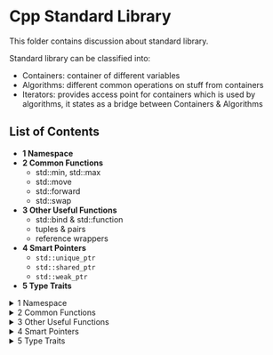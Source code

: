 # Cpp Standard Library
This folder contains discussion about standard library.

Standard library can be classified into:
- Containers: container of different variables
- Algorithms: different common operations on stuff from containers
- Iterators: provides access point for containers which is used by algorithms, it states as a bridge between Containers & Algorithms

## List of Contents
- **1 Namespace**
- **2 Common Functions**
  - std::min, std::max
  - std::move
  - std::forward
  - std::swap
- **3 Other Useful Functions**
  - std::bind & std::function
  - tuples & pairs
  - reference wrappers
- **4 Smart Pointers**
  - `std::unique_ptr`
  - `std::shared_ptr`
  - `std::weak_ptr`
- **5 Type Traits**
<details><summary>1 Namespace</summary>

## 1 Namespace
When we want to include some standard libraries (or header files), we should:
```c++
#include <header_file_name>
```

### Basics of Namespace
Refer to [basics of namespace](001_Namespace/001_Cpp_namespace_basics.pdf) (https://www.geeksforgeeks.org/namespace-in-c/)

We can refer to a namespace by:
```c++
...
namespace namespace_name {
    ... variable definition ...
    ... function definition ...
    ... clss     definition ...
}

namespace_name::variable/function/clss to access objects within functions
```
We can have more than one namespace
```c++
namespace name1 {
    ...
}

namespace name2 {
    ...
}
```

Moreover, since we have to access the variable within those namespaces by: `namespace_name::variable_name`, we can simplify the access by:
- `using`
```c++
using namespace namespace_name; // all variable within this namespace can be called directly
```
- single `using`
```c++
using namespace_name::variable_name; // can call variable_name directly
```
- namespace alias
```c++
alias_name = namespace_name::variable_name;
```

Here is a complete [coding example]()

**A very important note is that if we import something/using something in a cpp file and import it in main, then 
namespace within the file being imported is also visible in main. That is why we should use namespace directly to avoid 
namespace pollution and collision.** 

- same namespace --> same variable (defined in different file) --> error
- different namespace --> same variable --> error if we call the function

</details>

<details><summary>2 Common Functions</summary>

## 2 Common Functions
### 1 std::min & std::max

Check the [code](002_Common_Functions/min_max.cpp) here for an example.

```c++
min(a, b) // Returns the minimal value of a and b.
min(a, b, comp) // Returns the minimal value of a and b according to the predicate comp.
min(initializer list) // Returns the minimal value of the initializer list.
min(initializer list, comp) // Returns the minimal value of the initializer list according to the predicate comp.

// Same works for max/minmax
```
Note that comparator will determine which one is smaller (return true if first argument is smaller than the second one)

### 2 std::move
- First we have to understand what is lvalue and what is rvalue: [video](../02_OOP/BackUpOfVideoReference/lvalues%20and%20rvalues%20in%20C++.mp4)
- Then the following two video give a very good explanation around move semantics
  - [move semantics](002_Common_Functions/BackUpVideos/Move%20Semantics%20in%20C++.mp4)
  - [move operator and std::move](002_Common_Functions/BackUpVideos/stdmove%20and%20the%20Move%20Assignment%20Operator%20in%20C++.mp4)


1. According to function `test_access_object_after_move()` in [file](002_Common_Functions/move.cpp). We can see that object is accessible
even after we call std move on that.
2. `std::move(obj)` does nothing more than convert the object namespace into a rvalue reference. So that it can be used 
for (move constructor, move assign constructor, any place/functions that designed to use of temporary value (rvalue))
3. Yes it is possible to write logic of move stuff (rather than copy) in a copy assign/copy constructor. It is totally possible. But 
we programmers are responsible for write move logic/ copy logic within corresponding functions.

Referring to the video, here is an example of why/how we should use move.
```c++

class MY_STRING{
public:
  char* my_str;
  size_t str_length;
  MY_STRING() {
    this->my_str = nullptr;
    this->str_length = 0;
  }
  
  MY_STRING(int size) {
    this->str_length = size;
    this->my_str = new char[size];
  }
  
  MY_STRING(const MY_STRING& other) {
  
    this->str_length = other.str_length;
    this->my_str = new char[this->str_length];
    memcpy(this->my_str, other.my_str, this->str_length);
  }
  
  MY_STRING(MY_STRING&& other) {
    this->str_length = other.str_length;
    this->my_str = other.my_str;
    other.my_str = nullptr;
    other.str_length = 0;
  }
  
  ~MY_STRING() {
    if (this->my_str) {
      delete [] this->my_str;
      this->my_str = nullptr;
    }
  }
};
```
- Use move constructor so that if we use other string(rvalue) to initialize, it will take over the object instead of 
create a new one. This will save one round of delete array in destructor and allocate memory for new array in constructor.
- Note that we need to set the original MY_STRING's pointer to an array to nullptr so when it is destructed rater than the 
object it moves value to, the underlying char array won't be deleted.

### 3 std::forward
Forward is used when we have nested functions, we pass the argument from first function to next one, we need to use forward
to make sure the data type is not changed. For example: 
- For function templates: https://www.youtube.com/watch?v=srdwFMZY3Hg
- For move constructor [Example Code](/03_Standard_Library/002_Common_Functions/forward.cpp)

It will preserve the lvalue/rvalue reference characteristics and can achieve generics.The function std::forward, 
defined in the header <utility>, empowers you to write function templates, which can identically forward their arguments.
The power of forward will be revisited at template section.

### 4 std::swap
As the code shown :)
```c++
// swap.cpp
...
#include <utility>
...
template <typename T>
inline void swap(T& a, T& b){
  T tmp(std::move(a));
  a= std::move(b);
  b= std::move(tmp);
}
```

</details>


<details><summary>3 Other Useful Functions</summary>

## 3 Other useful functions

### 1 std::bind & std::function & std::placeholders
`std::bind` will take a function and placeholder to formulate new callable object. Which is of type `std::functions`. 
They are all from the header file `<functional>`

Also, use `std::placeholders::_1` ... `std::placeholders::_10` for placeholder. 

The function should have formatted: `function <returnType(placeHolder types...)>` or can just be captured by `auto`

[Example Code Playground](003_Other_Useful_Functions/bind.cpp)

```c++
#include <iostream>
#include <functional>

// for placehoder _1 and _2
using namespace std::placeholders; 

using std::bind;
using std::function;

double divMe(double a, double b){ return a/b; };

int main(){
  std::cout << std::boolalpha;
  function < double(double, double) > myDiv1= bind(divMe, _1, _2);
  function < double(double) > myDiv2= bind(divMe, 2000, _1);
  std::cout << (divMe(2000, 10) == myDiv1(2000, 10)) << '\n';
  std::cout << (myDiv1(2000, 10) == myDiv2(10));
}
```

### 2 pairs & tuples
`std::pair` within `<utility>`
- Defined as `std::pair<type1, type2>` 
- Defined as `std::make_pair(var1, var2)`
- Access by: `pairObj.first`, `pairObj.second`, `std::get<0>(pairObj)`, `std::get<1>(pairObj)`

```c++
// pair.cpp
#include <iostream>
#include <utility>
using namespace std;

int main(){
  pair<const char*, double> charDoub("str", 3.14);
  pair<const char*, double> charDoub2 = make_pair("str", 3.14);
  auto charDoub3 = make_pair("str", 3.14);

  cout << charDoub.first << ", " << charDoub.second << "\n";    // str, 3.14
  charDoub.first = "Str";
  get<1>(charDoub) = 4.14;
  cout << charDoub.first << ", " << charDoub.second << "\n";    // Str, 4.14
  
  return 0;
}
```

`std::tuple`
- Defined as `std::tuple<type1, type2, ...>`
- Defined as `std::make_tuple(var1, var2, ...)`
- Access by: `std::get<x>(tupleObject)`

```c++
#include <iostream>
#include <tuple>
using std::get;

int main(){
  std::tuple<std::string, int, float> tup1("first", 3, 4.17f);
  auto tup2= std::make_tuple("second", 4, 1.1);

  std::cout << get<0>(tup1) << ", " << get<1>(tup1) << ", " << get<2>(tup1) << std::endl; // first, 3, 4.17
  
  std::cout << get<0>(tup2) << ", " << get<1>(tup2) << ", " << get<2>(tup2) << std::endl; // second, 4, 1.1

  std::cout << (tup1 < tup2) << std::endl; // true

  get<0>(tup2)= "Second";

  std::cout << get<0>(tup2) << "," << get<1>(tup2) << "," << get<2>(tup2) << std::endl;  // Second, 4, 1.1

  std::cout << (tup1 < tup2) << std::endl; // false

  auto pair= std::make_pair(1, true);
  std::tuple<int, bool> tup= pair;
  
  return 0;
```

The tuple has, like his younger brother std::pair, a default, a copy, and a move constructor. You can swap tuples with the function std::swap.

### 3 Reference Wrappers
A reference wrapper is a copy-constructive and copy-assignable wrapper for an object of type&, which is defined in the 
header `<functional>`.

声明于 <functional> 中的 class std::reference_wrapper<> 主要用来“喂 ” reference 给function template, 后者原本以 by value方式接受参数。对于一个给定类型 T ，这个 class 提供 `ref ()` 用以隐式转换为 `T&` ，一个 `cref ()` 用以隐式转换为 `const T&` ，这往往允许 function template 得以操作 reference 而不需要另写特化版本。

`auto r = ref(o)` is same as `reference_wrapper<dectype(o)> r(o)`

For example ([source code](./003_Other_Useful_Functions/reference_wrapper.cpp))

```c++
#include <iostream>
#include <functional>

template<typename T>
void functest(T a) {
    ++a;
}

void test_reference_wrapper() {
    int a = 1;
    int &b = a;
    std::cout << "a address: " << &a << std::endl;
    std::cout << "b address: " << &b << std::endl;

    std::cout << "a before functest: " << a << std::endl;
    //functest(a); // a = 1
    //functest(b); // a = 1
    functest(std::ref(a)); // a = 2
    std::cout << "a after  functest: " << a << std::endl;
}
```
Since the template function is taking a pass by value argument, thus changes will not be made on `a`, only if we pass 
reference of `a` to it.

Another example:
```c++
void myAdd(int a, int b, int &r) {
    r = a + b;
}

void test_reference_wrapper_2(){
    int result = 0;
    auto f = std::bind(myAdd, std::placeholders::_1, 20, result);
    f(10);
    std::cout << "result after  myAdd: " << result << std::endl;
}
```
The following function won't change `result`, since bind will make f do not know if result is still valid at the time of
calling the function, so it will use pass by value instead. if we change to `std::ref(result)`, then the change will work.

If object do not support transferring from reference wrapper to original object. We need to use `get()` to get the original object.

What really makes `ref()` and `cref()` so important is that it works with STL. So vector push_back for example won't do a copy constructor.
```c++
#include <algorithm>
#include <list>
#include <vector>
#include <iostream>
#include <numeric>
#include <random>
#include <functional>
 
void print(auto const rem, std::ranges::range auto const& v) {
    for (std::cout << rem; auto const& e : v)
        std::cout << e << ' ';
    std::cout << '\n';
}
 
int main()
{
    std::list<int> l(10);
    std::iota(l.begin(), l.end(), -4);
 
    // can't use shuffle on a list (requires random access), but can use it on a vector
    std::vector<std::reference_wrapper<int>> v(l.begin(), l.end());
 
    std::ranges::shuffle(v, std::mt19937{std::random_device{}()});
 
    print("Contents of the list: ", l);
    print("Contents of the list, as seen through a shuffled vector: ", v);
 
    std::cout << "Doubling the values in the initial list...\n";
    std::ranges::for_each(l, [](int& i) { i *= 2; });
 
    print("Contents of the list, as seen through a shuffled vector: ", v);
}
```
will output
```c++
Contents of the list: -4 -3 -2 -1 0 1 2 3 4 5 
Contents of the list, as seen through a shuffled vector: -1 2 -2 1 5 0 3 -3 -4 4 
Doubling the values in the initial list...
Contents of the list, as seen through a shuffled vector: -2 4 -4 2 10 0 6 -6 -8 8
```

Note that reference wrapper are just a wrapper for pointer, which provide accessor `get()`.
</details>

<details><summary>4 Smart Pointers</summary>

## 4 Smart Pointers

### 1 `std::unique_ptr`
[Reference from source](./004_Smart_Pointers/std__unique_ptr%20-%20cppreference.com.pdf)
- `std::unique_ptr` is a smart pointer that owns and manages another object through a pointer and disposes of that object when the unique_ptr goes out of scope.
- The object is disposed of, using the associated deleter when either of the following happens:
  - the managing unique_ptr object is destroyed
  - the managing unique_ptr object is assigned another pointer via `operator=` or `reset()`.


It is only move constructable, so enable unique ownership. (after move construct, pointer of original source will be changed to `null_ptr`)

For c++14+ , use `std::make_unique` instead for safety.

APIs:
- `reset()` : Resets the resource.
- `release()` : Returns a pointer to the resource and releases it.
- `swap()` : Swaps the resources.
- `get()` : Returns a pointer to the resource.
- `get_deleter()` : Returns the delete function.
- `operator*` : `*` de-referencing the underlying object
- `operator->` : `->` access the underlying object
- `operator[]` : `[]` de-referencing the underlying object


[Example Code](./004_Smart_Pointers/unique_pointer.cpp)
- `test_unique_pointer()`:
  - how unique pointer should be created (`unique_ptr<T> ptr = unique_ptr<T>(new object(...))`), or replace `new object(...)`
  with a pointer pointing to object on heap
  - get deleted as long as code goes out of scope (call destructor of object)
  - get error if passed an object on stack
- `test_unique_pointer_1()`:
  - reset
  - release
  - move constructor
  - swap
- `test_unique_pointer_2()`:
  - self defined deleter : deleter needs to be callable with argument of pointer to the object type
  - `*`, `->`, `[]`

**Note that!!** It is impossible to change the underlying object without knowledge of ptr:
```c++
auto ptr = unique_ptr<T>(new T(...));
ptr.get() = new T(...);
```
Will cause an error since `.get()` only return rvalue.

An linked-list example from source:
```c++
// unique_ptr-based linked list demo
struct List
{
    struct Node
    {
        int data;
        std::unique_ptr<Node> next;
    };
 
    std::unique_ptr<Node> head;
 
    ~List()
    {
        // destroy list nodes sequentially in a loop, the default destructor
        // would have invoked its `next`'s destructor recursively, which would
        // cause stack overflow for sufficiently large lists.
        while (head)
            head = std::move(head->next);
    }
 
    void push(int data)
    {
        head = std::unique_ptr<Node>(new Node{data, std::move(head)});
    }
};
```
It makes the object delete by `head = std::move(head->next);` which push head object out of scope and cause unique_ptr automatically delete get triggerred.

### 2 `std::shared_ptr`

`std::shared_ptr` is copy/move constructable.

`std::shared_ptr` shares ownership of the resource. They have two handles: one for the resource, and one for the 
reference counter. By copying an `std::shared_ptr`, the reference count is increased by one. It is decreased by one if the
`std::shared_ptr` goes out of scope. If the reference counter becomes the value 0, the C++ runtime automatically 
releases the resource.

APIs:
- everything `unique_ptr` has
- `use_count()` : Returns the value of the reference counter.
- `unique()` : Checks if the std::shared_ptr is the exclusive owner of the resource.

Using the `class std::enable_shared_from_this`, we can create objects that return an `std::shared_ptr` to themselves. 
To do so, we must publicly derive the class from `std::enable_shared_from_this`. So the class ShareMe support the method 
shared_from_this, and return `std::shared_ptr`. (Have to create the shared pointer once `shated_ptr<...>(obj)` then 
`obj.shared_from_this()`) can work.

[Example code](./004_Smart_Pointers/shared_ptr.cpp):
- test_shared_ptr:
  - `use_count`
  - `unique`
  - `shared_from_this`
  - `ptr when goes out of scope will get destroyed`
  - `reset will not change the object of other holder, but will cause counter decrease by one`

[Educative site](https://www.educative.io/module/lesson/cpp-standard-library/gxEqV8PQYDY) give an good example about custom
deletor via callable.

### 3 `std::weak_ptr`
`std::weak_ptr` is not a classic smart pointer, since it supports no transparent access to the resource, it only borrows
the resource from a `std::shared_ptr`. It is introduced to solve cyclic reference problem. 
- Create a weak pointer won't increase shared_ptr count.
- The constructor take shared pointer as argument

APIs:
- `expired()` : Checks if the resource was deleted.
- `lock()` : Creates a `std::shared_ptr` on the resource.
- `reset()` : Resets the resource.
- `swap()` : Swaps the resources.
- `use_count()` : 	Returns the value of the reference counter.
<details><summary>Code shows the usage</summary>

```c++
#include <iostream>
#include <memory>

int main(){

  std::cout << std::boolalpha << std::endl;

  auto sharedPtr=std::make_shared<int>(2011);
  std::weak_ptr<int> weakPtr(sharedPtr);
  
  std::cout << "weakPtr.use_count(): " << weakPtr.use_count() << std::endl;
  std::cout << "sharedPtr.use_count(): " << sharedPtr.use_count() << std::endl;
  std::cout << "weakPtr.expired(): " << weakPtr.expired() << std::endl;

  if( std::shared_ptr<int> sharedPtr1 = weakPtr.lock() ) {
    std::cout << "*sharedPtr: " << *sharedPtr << std::endl;
    std::cout << "sharedPtr1.use_count(): " << sharedPtr1.use_count() << std::endl;
  }
  else{
    std::cout << "Don't get the resource!" << std::endl;
  }

  weakPtr.reset();
  if( std::shared_ptr<int> sharedPtr1 = weakPtr.lock() ) {
    std::cout << "*sharedPtr: " << *sharedPtr << std::endl;
    std::cout << "sharedPtr1.use_count(): " << sharedPtr1.use_count() << std::endl;
  }
  else{
    std::cout << "Don't get the resource!" << std::endl;
  }

  std::cout << std::endl;

}
```

```c++
/*
weakPtr.use_count(): 1
sharedPtr.use_count(): 1
weakPtr.expired(): false
*sharedPtr: 2011
sharedPtr1.use_count(): 2
Don't get the resource!
*/
```
</details>

We get cyclic references of `std::shared_ptr` if they refer to each other. If we have a cyclic reference of 
`std::shared_ptr`, the reference counter will never become 0. If we get a cyclic reference, then both object will never 
be released cause memory leakage.

### 4 Performance comparison
`void(*)` pure pointer > `unique_ptr` > `make_unique` > `shared_ptr` > `make_shared`

### 5 Different ways to pass smart pointer
1. `func(unique_ptr<T> ptr)` 
- Express that a function assumes ownership of object T.
- Pass the argument like: `unique_ptr<T> ptr; func(std::move(ptr));` To trigger the move constructor
- Returns the rvalue reference of pointer afterward if still want to use it.

2. `func(unique_ptr<T>& ptr)`
- Used to `reset()` or modify something related to pointer (instead of object itself)
- Pass the argument like: `unique_ptr<T> ptr; func(ptr);`

3. `func(shared_ptr<T> ptr)`
- For the lifetime of the function body, this method is a shared owner of the resource. At the start of the function 
body, we will increase the reference counter (pass by value); at the end of the function, we will decrease the reference
counter; therefore, the resource will stay alive, as long as we use it.

4. `func(shared_ptr<T>& ptr)`
- Not a shared owner so no guarantee the lifetime of object
- More likely used to reset() or modify something about the `shared_ptr` itself rather than underlying object

5. `func(const shared_ptr<T>& ptr)`
- Cannot change ptr
- To be honest, we should use a pointer `(T*)` or a reference `(T&)` as a parameter instead, because there is no added 
value in using a  `std::shared_ptr`.

</details>

<details><summary>5 Type Traits</summary>

## 5 Type Traits
The type traits library enables you to check, compare and modify types at compile time. So, there is no overhead on the runtime of your program.

The type traits library and the function static_assert are a powerful pair. 
- On one side, the functions of the type traits library provide the type information at compile time. 
- On the other side, the static_assert function checks the given information at compile time.

```c++
#include <type_traits>
template <typename T> T fac(T a){
     static_assert(std::is_integral<T>::value, "T not integral");
     //...
}
fac(10);
fac(10.1); // with T= double; T not integral
```

Here are some examples of using type traits, all used as `static_assert(std::is_...(T)::value, "msg_if_false")`
```c++
template <class T> struct is_void;
template <class T> struct is_null_pointer;
template <class T> struct is_integral; 
template <class T> struct is_floating_point; 
template <class T> struct is_array;
template <class T> struct is_pointer;
template <class T> struct is_member_object_pointer;
template <class T> struct is_member_function_pointer;
template <class T> struct is_enum;
template <class T> struct is_union;
template <class T> struct is_class;
template <class T> struct is_function;
template <class T> struct is_lvalue_reference;
template <class T> struct is_rvalue_reference;
```
Also there are composite categories & type relationships: https://en.cppreference.com/w/cpp/header/type_traits \
For more details check: https://www.educative.io/module/lesson/cpp-standard-library/JPkDlpDXqlD


</details>
